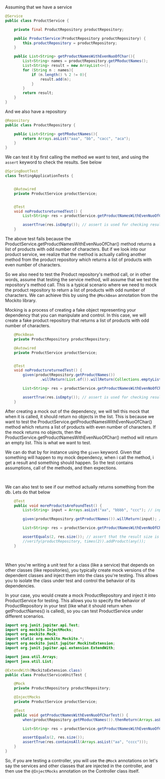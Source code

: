 Assuming that we have a service

```java
@Service
public class ProductService {

    private final ProductRepository productRepository;

    public ProductService(ProductRepository productRepository) {
        this.productRepository = productRepository;
    }

    public List<String> getProductNamesWithEvenNuoOfChar(){
        List<String> names = productRepository.getPRoductNames();
        List<String> result = new ArrayList<>();
        for (String n : names){
            if (n.length() % 2 != 0){
                result.add(n);
            }
        }
        return result;
    }
}
```

And we also have a repository
```java
@Repository
public class ProductRepository {

    public List<String> getPRoductNames(){
        return Arrays.asList("aaa", "bb", "cacc", "aca");
    }
}
```

We can test it by first calling the method we want to test, and using the `assert` keyword to check the results. See below
```java
@SpringBootTest
class TestingApplicationTests {


	@Autowired
	private ProductService productService;


	@Test
	void noProductsreturnedTest() {
		List<String> res = productService.getProductNamesWithEvenNuoOfChar();

		assertTrue(res.isEmpty()); // assert is used for checking results of tests
	}
```

The above test fails because the ProductService.getProductNamesWithEvenNuoOfChar() method returns a list of products with odd number of characters. But if we look into our product service, we realize that the method is actually calling another method from the product repository which returns a list of products with even number of characters. 

So we also need to test the Product repository's method call, or in other words, assume that testing the service method, will assume that we test the repository's method call. This is a typical scenario where we need to mock the product repository to return a list of products with odd number of characters. We can achieve this by using the `@MockBean` annotation from the Mockito library.


Mocking is a process of creating a fake object representing your dependency that you can manipulate and control. In this case, we will create a fake product repository that returns a list of products with odd number of characters.

```java
	@MockBean
	private ProductRepository productRepository;

	@Autowired
	private ProductService productService;


	@Test
	void noProductsreturnedTest() {
		given(productRepository.getProductNames())
				.willReturn(List.of()).willReturn(Collections.emptyList()); // assumption

		List<String> res = productService.getProductNamesWithEvenNoOfChar(); // method call

		assertTrue(res.isEmpty()); // assert is used for checking results of tests -- results
	}
```

After creating a mock out of the dependency, we will tell this mock that when it is called, it should return no objects in the list. This is because we want to test the ProductService.getProductNamesWithEvenNuoOfChar() method which returns a list of products with even number of characters. If the mock returns no objects, then the ProductService.getProductNamesWithEvenNuoOfChar() method will return an empty list. This is what we want to test.

We can do that by for instance using the `given` keyword. Given that something will happen to my mock dependency, when i call the method, i get a result and something should happen. So the test contains assumptions, call of the methods, and then expections.

<br>

We can also test to see if our method actually returns something from the db. Lets do that below
```java
	@Test
	public void moreProductsAreFoundTest() {
		List<String> input = Arrays.asList("aa", "bbbb", "ccc"); // input list

		given(productRepository.getProductNames()).willReturn(input); // given that the productRepository.getProductNames() is called, it should return the input list

		List<String> res = productService.getProductNamesWithEvenNoOfChar(); // when the productService.getProductNamesWithEvenNoOfChar() is called, it should return the result

		assertEquals(2, res.size()); // assert that the result size is 2
		//verify(productRepository, times(2)).addProduct(any());
	}
```

<br>

When you're writing a unit test for a class (like a service) that depends on other classes (like repositories), you typically create mock versions of the dependent classes and inject them into the class you're testing. This allows you to isolate the class under test and control the behavior of its dependencies.

In your case, you would create a mock ProductRepository and inject it into ProductService for testing. This allows you to specify the behavior of ProductRepository in your test (like what it should return when getProductNames() is called), so you can test ProductService under different scenarios.

```java
import org.junit.jupiter.api.Test;
import org.mockito.InjectMocks;
import org.mockito.Mock;
import static org.mockito.Mockito.*;
import org.mockito.junit.jupiter.MockitoExtension;
import org.junit.jupiter.api.extension.ExtendWith;

import java.util.Arrays;
import java.util.List;

@ExtendWith(MockitoExtension.class)
public class ProductServiceUnitTest {

    @Mock
    private ProductRepository productRepository;

    @InjectMocks
    private ProductService productService;

    @Test
    public void getProductNamesWithEvenNuoOfCharTest() {
        when(productRepository.getPRoductNames()).thenReturn(Arrays.asList("aa", "bbb", "cccc", "ddddd"));

        List<String> res = productService.getProductNamesWithEvenNuoOfChar();

        assertEquals(2, res.size());
        assertTrue(res.containsAll(Arrays.asList("aa", "cccc")));
    }
}
```

So, if you are testing a controller, you will use the `@Mock` annotations on let's say the services and other classes that are injected in the controller, and then use the `@InjectMocks` annotation on the Controller class itself. 